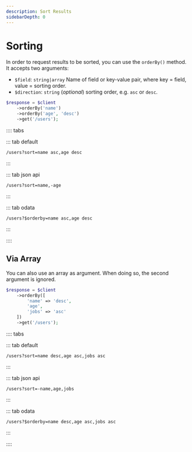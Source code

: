 ```yaml
---
description: Sort Results
sidebarDepth: 0
---
```


# Sorting

In order to request results to be sorted, you can use the `orderBy()` method.
It accepts two arguments:

- `$field`: `string|array` Name of field or key-value pair, where key = field, value = sorting order.
- `$direction`: `string` (_optional_) sorting order, e.g. `asc` or `desc`.

```php
$response = $client
    ->orderBy('name')
    ->orderBy('age', 'desc')
    ->get('/users');
```

:::: tabs
 
::: tab default
```http
/users?sort=name asc,age desc
```
:::

::: tab json api
```http
/users?sort=name,-age
```
:::
 
::: tab odata

```
/users?$orderby=name asc,age desc
```
:::

::::

## Via Array
 
You can also use an array as argument. When doing so, the second argument is ignored.

```php
$response = $client
    ->orderBy([
        'name' => 'desc',
        'age',
        'jobs' => 'asc'
    ])
    ->get('/users');
```

:::: tabs
 
::: tab default
```http
/users?sort=name desc,age asc,jobs asc
```
:::

::: tab json api
```http
/users?sort=-name,age,jobs
```
:::
 
::: tab odata

```
/users?$orderby=name desc,age asc,jobs asc
```
:::

::::


